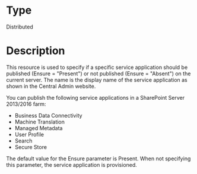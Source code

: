 # Type

Distributed

# Description

This resource is used to specify if a specific service application should be
published (Ensure = "Present") or not published (Ensure = "Absent") on the
current server. The name is the display name of the service application as
shown in the Central Admin website.

You can publish the following service applications in a SharePoint Server
2013/2016 farm:

* Business Data Connectivity
* Machine Translation
* Managed Metadata
* User Profile
* Search
* Secure Store

The default value for the Ensure parameter is Present. When not specifying this
parameter, the service application is provisioned.
